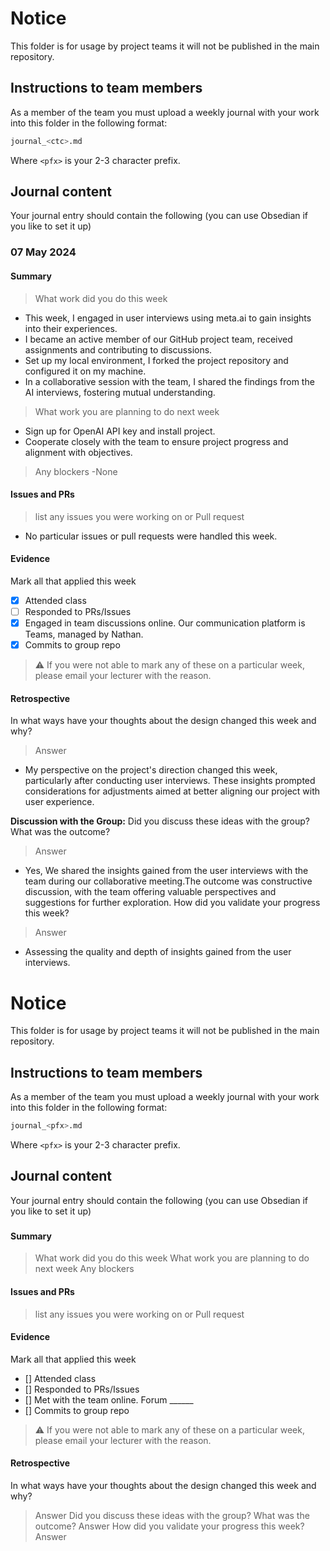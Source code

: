# Notice
This folder is for usage by project teams it will not be published in the main repository.

## Instructions to team members
As a member of the team you must upload a weekly journal with your work into this folder in the following format:

```bash
journal_<ctc>.md
```
Where `<pfx>` is your 2-3 character prefix.

## Journal content
Your journal entry should contain the following (you can use Obsedian if you like to set it up)

### 07 May 2024
#### Summary
> What work did you do this week
  - This week, I engaged in user interviews using meta.ai to gain insights into their experiences.
  - I became an active member of our GitHub project team, received assignments and contributing to discussions.
  - Set up my local environment, I forked the project repository and configured it on my machine.
  - In a collaborative session with the team, I shared the findings from the AI interviews, fostering mutual understanding.

> What work you are planning to do next week
- Sign up for OpenAI API key and install project.
- Cooperate closely with the team to ensure project progress and alignment with objectives.



> Any blockers
> -None

#### Issues and PRs
> list any issues you were working on or Pull request
- No particular issues or pull requests were handled this week.


#### Evidence
Mark all that applied this week
- [x] Attended class
- [ ] Responded to PRs/Issues
- [x] Engaged in team discussions online. Our communication platform is Teams, managed by Nathan.
- [X] Commits to group repo

> :warning: If you were not able to mark any of these on a particular week, please email your lecturer with the reason.

#### Retrospective

In what ways have your thoughts about the design changed this week and why?
> Answer
- My perspective on the project's direction changed this week, particularly after conducting user interviews. These insights prompted considerations for adjustments aimed at better aligning our project with user experience.

**Discussion with the Group:**
Did you discuss these ideas with the group? What was the outcome?
> Answer
- Yes, We shared the insights gained from the user interviews with the team during our collaborative meeting.The outcome was constructive discussion, with the team offering valuable perspectives and suggestions for further exploration.
How did you validate your progress this week?
> Answer
- Assessing the quality and depth of insights gained from the user interviews. 






# Notice
This folder is for usage by project teams it will not be published in the main repository.

## Instructions to team members
As a member of the team you must upload a weekly journal with your work into this folder in the following format:

```bash
journal_<pfx>.md
```
Where `<pfx>` is your 2-3 character prefix.

## Journal content
Your journal entry should contain the following (you can use Obsedian if you like to set it up)

### <DATE>
#### Summary
> What work did you do this week
> What work you are planning to do next week
> Any blockers

#### Issues and PRs
> list any issues you were working on or Pull request

#### Evidence
Mark all that applied this week
- [] Attended class
- [] Responded to PRs/Issues
- [] Met with the team online. Forum ______
- [] Commits to group repo

> :warning: If you were not able to mark any of these on a particular week, please email your lecturer with the reason.

#### Retrospective

In what ways have your thoughts about the design changed this week and why?
> Answer
Did you discuss these ideas with the group? What was the outcome?
> Answer
How did you validate your progress this week?
> Answer



